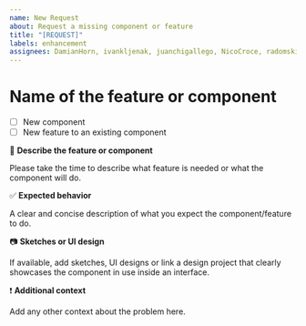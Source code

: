 ```yaml
---
name: New Request
about: Request a missing component or feature
title: "[REQUEST]"
labels: enhancement
assignees: DamianHorn, ivankljenak, juanchigallego, NicoCroce, radomskip, diegopsilverio
---
```


# Name of the feature or component

- [ ] New component
- [ ] New feature to an existing component

📖 **Describe the feature or component**

Please take the time to describe what feature is needed or what the component will do.

✅ **Expected behavior**

A clear and concise description of what you expect the component/feature to do.

📷 **Sketches or UI design**

If available, add sketches, UI designs or link a design project that clearly showcases the component in use inside an interface.

❗️ **Additional context**

Add any other context about the problem here.
